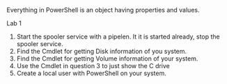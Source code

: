 Everything in PowerShell is an object having properties and values.

Lab 1
1. Start the spooler service with a pipelen. It it is started already, stop the spooler service.
2. Find the Cmdlet for getting Disk information of you system.
3. Find the Cmdlet for getting Volume information of your system.
4. Use the Cmdlet in question 3 to just show the C drive
5. Create a local user with PowerShell on your system.